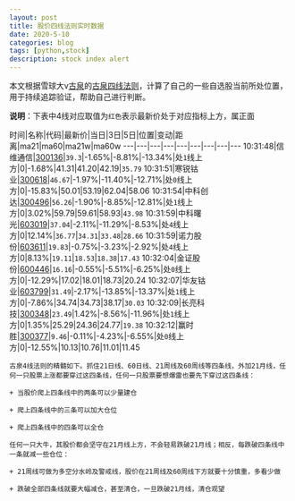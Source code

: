 ```yaml
---
layout: post
title: 股价四线法则实时数据
date: 2020-5-10
categories: blog
tags: [python,stock]
description: stock index alert
---
```



本文根据雪球大v[古泉](https://xueqiu.com/u/7148646888)的[古泉四线法则](https://xueqiu.com/7148646888/130498192)，计算了自己的一些自选股当前所处位置，用于持续追踪验证，帮助自己进行判断。

**说明**：下表中4线对应取值为`红色`表示最新价处于对应指标上方，属正面

时间|名称|代码|最新价|当日|3日|5日|位置|变动|距离|ma21|ma60|ma21w|ma60w
---|---|---|---|---|---|---|---|---
10:31:48|信维通信|[300136](https://xueqiu.com/S/SZ300136)|`39.3`|-1.65%|-8.81%|-13.34%|处`1`线上方|0|-1.68%|41.31|41.20|42.19|`35.79`
10:31:51|寒锐钴业|[300618](https://xueqiu.com/S/SZ300618)|`46.67`|-1.97%|-11.40%|-12.71%|处`0`线上方|0|-15.83%|50.01|53.19|62.04|58.06
10:31:54|中科创达|[300496](https://xueqiu.com/S/SZ300496)|`56.26`|-1.90%|-8.85%|-12.81%|处`1`线上方|0|3.02%|59.79|59.61|58.93|`43.98`
10:31:59|中科曙光|[603019](https://xueqiu.com/S/SH603019)|`37.04`|-2.11%|-11.29%|-8.53%|处`4`线上方|0|12.14%|`36.77`|`34.31`|`33.48`|`28.66`
10:31:59|诺力股份|[603611](https://xueqiu.com/S/SH603611)|`19.83`|-0.75%|-3.23%|-2.92%|处`4`线上方|0|8.13%|`19.11`|`18.53`|`18.38`|`17.43`
10:32:04|金证股份|[600446](https://xueqiu.com/S/SH600446)|`16.16`|-0.55%|-5.51%|-6.25%|处`0`线上方|0|-12.29%|17.02|18.01|18.73|20.24
10:32:07|华友钴业|[603799](https://xueqiu.com/S/SH603799)|`31.49`|-2.17%|-13.85%|-13.37%|处`1`线上方|0|-7.86%|34.74|34.73|38.17|`30.03`
10:32:09|长亮科技|[300348](https://xueqiu.com/S/SZ300348)|`23.49`|1.42%|-8.56%|-11.96%|处`1`线上方|0|1.35%|25.29|24.36|24.77|`19.38`
10:32:12|赢时胜|[300377](https://xueqiu.com/S/SZ300377)|`9.46`|-0.11%|-4.23%|-6.55%|处`0`线上方|0|-12.55%|10.13|10.76|11.01|11.45

```
古泉4线法则的精髓如下。抓住21日线、60日线、21周线及60周线等四条线，外加21月线，任何一只股票上涨都要穿过这四条线，任何一只股票要想爆雷也要先下穿过这四条线：

+ 当股价爬上四条线中的两条可以少量建仓

+ 爬上四条线中的三条可以加大仓位

+ 爬上四条线中的四条可以全仓

任何一只大牛，其股价都会坚守在21月线上方，不会轻易跌破21月线；相反，每跌破四条线中一条就减一些仓位：

+ 21周线可做为多空分水岭及警戒线，股价在21周线及60周线下方就要十分慎重，多看少做

+ 跌破全部四条线就要大幅减仓，甚至清仓，一旦跌破21月线，清仓观望
```